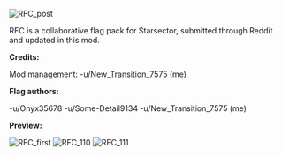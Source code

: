   ![RFC_post](https://github.com/user-attachments/assets/3564d20d-63fb-49f3-a3e3-1e5a5ff1d825)

RFC is a collaborative flag pack for Starsector, submitted through Reddit and updated in this mod.

**Credits:**

Mod management:
-u/New_Transition_7575 (me)

**Flag authors:**

-u/Onyx35678
-u/Some-Detail9134
-u/New_Transition_7575 (me)

**Preview:**

  ![RFC_first](https://github.com/user-attachments/assets/741ddef1-a648-4a4a-acc9-51625cba97c7)
  ![RFC_110](https://github.com/user-attachments/assets/fe9213f6-3eb4-4722-9e03-169edcafa53f)
  ![RFC_111](https://github.com/user-attachments/assets/3b8e0f33-0239-4eb9-9d97-0ce42af1b184)
